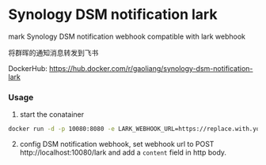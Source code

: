 # Synology DSM notification lark

mark Synology DSM notification webhook compatible with lark webhook

将群晖的通知消息转发到飞书

DockerHub: https://hub.docker.com/r/gaoliang/synology-dsm-notification-lark

### Usage
1. start the conatainer 
```bash
docker run -d -p 10080:8080 -e LARK_WEBHOOK_URL=https://replace.with.your.lark.custom.bot.webbhook.url gaoliang/synology-dsm-notification-lark
```

2. config DSM notification webhook, set webhook url to POST http://localhost:10080/lark and add a `content` field in http body.
